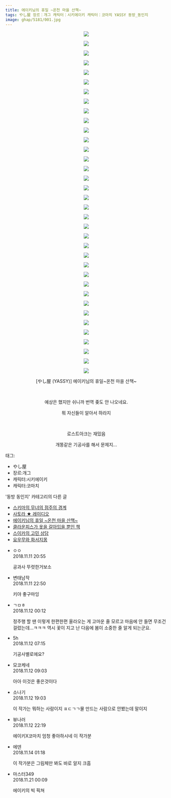 ```yaml
---
title: 에이키님의 휴일 ~온천 마을 산책~
tags: やし屋 장르：개그 캐릭터：시키에이키 캐릭터：코마치 YASSY 동방_동인지
image: ghap/5181/001.jpg
---
```

<div class="article">
<p style="text-align: center; clear: none; float: none;"><img src="{{ site.nasurl }}/ghap/5181/001.jpg"/></p>
<p style="text-align: center; clear: none; float: none;"><img src="{{ site.nasurl }}/ghap/5181/002.jpg"/></p>
<p style="text-align: center; clear: none; float: none;"><img src="{{ site.nasurl }}/ghap/5181/003.jpg"/></p>
<p style="text-align: center; clear: none; float: none;"><img src="{{ site.nasurl }}/ghap/5181/004.jpg"/></p>
<p style="text-align: center; clear: none; float: none;"><img src="{{ site.nasurl }}/ghap/5181/005.jpg"/></p>
<p style="text-align: center; clear: none; float: none;"><img src="{{ site.nasurl }}/ghap/5181/006.jpg"/></p>
<p style="text-align: center; clear: none; float: none;"><img src="{{ site.nasurl }}/ghap/5181/007.jpg"/></p>
<p style="text-align: center; clear: none; float: none;"><img src="{{ site.nasurl }}/ghap/5181/008.jpg"/></p>
<p style="text-align: center; clear: none; float: none;"><img src="{{ site.nasurl }}/ghap/5181/009.jpg"/></p>
<p style="text-align: center; clear: none; float: none;"><img src="{{ site.nasurl }}/ghap/5181/010.jpg"/></p>
<p style="text-align: center; clear: none; float: none;"><img src="{{ site.nasurl }}/ghap/5181/011.jpg"/></p>
<p style="text-align: center; clear: none; float: none;"><img src="{{ site.nasurl }}/ghap/5181/012.jpg"/></p>
<p style="text-align: center; clear: none; float: none;"><img src="{{ site.nasurl }}/ghap/5181/013.jpg"/></p>
<p style="text-align: center; clear: none; float: none;"><img src="{{ site.nasurl }}/ghap/5181/014.jpg"/></p>
<p style="text-align: center; clear: none; float: none;"><img src="{{ site.nasurl }}/ghap/5181/015.jpg"/></p>
<p style="text-align: center; clear: none; float: none;"><img src="{{ site.nasurl }}/ghap/5181/016.jpg"/></p>
<p style="text-align: center; clear: none; float: none;"><img src="{{ site.nasurl }}/ghap/5181/017.jpg"/></p>
<p style="text-align: center; clear: none; float: none;"><img src="{{ site.nasurl }}/ghap/5181/018.jpg"/></p>
<p style="text-align: center; clear: none; float: none;"><img src="{{ site.nasurl }}/ghap/5181/019.jpg"/></p>
<p style="text-align: center; clear: none; float: none;"><img src="{{ site.nasurl }}/ghap/5181/020.jpg"/></p>
<p style="text-align: center; clear: none; float: none;"><img src="{{ site.nasurl }}/ghap/5181/021.jpg"/></p>
<p style="text-align: center; clear: none; float: none;"><img src="{{ site.nasurl }}/ghap/5181/022.jpg"/></p>
<p style="text-align: center; clear: none; float: none;"><img src="{{ site.nasurl }}/ghap/5181/023.jpg"/></p>
<p style="text-align: center; clear: none; float: none;"><img src="{{ site.nasurl }}/ghap/5181/024.jpg"/></p>
<p style="text-align: center; clear: none; float: none;"><img src="{{ site.nasurl }}/ghap/5181/025.jpg"/></p>
<p style="text-align: center; clear: none; float: none;"><img src="{{ site.nasurl }}/ghap/5181/026.jpg"/></p>
<p style="text-align: center; clear: none; float: none;"><img src="{{ site.nasurl }}/ghap/5181/027.jpg"/></p>
<p style="text-align: center; clear: none; float: none;"><img src="{{ site.nasurl }}/ghap/5181/028.jpg"/></p>
<p style="text-align: center; clear: none; float: none;"><img src="{{ site.nasurl }}/ghap/5181/029.jpg"/></p>
<p style="text-align: center; clear: none; float: none;"><img src="{{ site.nasurl }}/ghap/5181/030.jpg"/></p>
<p style="text-align: center; clear: none; float: none;"><img src="{{ site.nasurl }}/ghap/5181/031.jpg"/></p>
<p style="text-align: center; clear: none; float: none;"><img src="{{ site.nasurl }}/ghap/5181/032.jpg"/></p>
<p style="text-align: center; clear: none; float: none;"><img src="{{ site.nasurl }}/ghap/5181/033.jpg"/></p>
<p style="text-align: center; clear: none; float: none;"><img src="{{ site.nasurl }}/ghap/5181/034.jpg"/></p>
<p style="text-align: center; clear: none; float: none;"><img src="{{ site.nasurl }}/ghap/5181/035.jpg"/></p>
<p style="text-align: center; clear: none; float: none;"><img src="{{ site.nasurl }}/ghap/5181/036.jpg"/></p>
<p style="text-align: center; clear: none; float: none;">[やし屋 (YASSY)] 에이키님의 휴일~온천 마을 산책~</p>
<p style="text-align: center; clear: none; float: none;"><br/></p>
<p style="text-align: center; clear: none; float: none;">예상은 했지만 쉬니까 번역 좆도 안 나오네요.</p>
<p style="text-align: center; clear: none; float: none;">뭐 자신들이 알아서 하라지</p>
<p style="text-align: center; clear: none; float: none;"><br/></p>
<p style="text-align: center; clear: none; float: none;">로스트아크는 재밌음</p>
<p style="text-align: center; clear: none; float: none;">개똥같은 기공사를 해서 문제지...</p>
</div><div class="tagTrail">
<p>태그: </p>
<ul>
<li>やし屋</li>
<li>장르:개그</li>
<li>캐릭터:시키에이키</li>
<li>캐릭터:코마치</li>
</ul>
</div><div class="another">
<p>'동방 동인지' 카테고리의 다른 글</p>
<ul>
<li><a href="/2018-11-18-ghap_5199">스키마의 무녀의 점주의 경계</a></li>
<li><a href="/2018-11-18-ghap_5198">사토라 ★ 레이디오</a></li>
<li><a href="/2018-11-11-ghap_5181">에이키님의 휴일 ~온천 마을 산책~</a></li>
<li><a href="/2018-11-08-ghap_5165">클라운피스가 옷을 갈아입을 뿐인 책</a></li>
<li><a href="/2018-11-08-ghap_304">스이카의 고민 상담</a></li>
<li><a href="/2018-11-08-ghap_5163">요우무와 화서지몽</a></li>
</ul>
</div><div class="cb_module cb_fluid">
<div class="cb_wrt cb_profile">
<div class="comment">
<ul>
<li class="cb_thumb_off" id="comment15371621">
<div class="cb_comment_area">
<div class="cb_info_area">
<div class="cb_section">
<span class="cb_nick_name">ㅇㅇ</span>
</div>
<div class="cb_section">
<span class="cb_date">2018.11.11 20:55 </span>
</div>
</div>
<div class="cb_dsc_comment">
<p class="cb_dsc">
											공과사 뚜렷한거보소
										</p>
</div>
</div></li>
<li class="cb_thumb_off" id="comment15371676">
<div class="cb_comment_area">
<div class="cb_info_area">
<div class="cb_section">
<span class="cb_nick_name">변태남작</span>
</div>
<div class="cb_section">
<span class="cb_date">2018.11.11 22:50 </span>
</div>
</div>
<div class="cb_dsc_comment">
<p class="cb_dsc">
											키야 좋구마잉
										</p>
</div>
</div></li>
<li class="cb_thumb_off" id="comment15371720">
<div class="cb_comment_area">
<div class="cb_info_area">
<div class="cb_section">
<span class="cb_nick_name">ㄱㅁㅎ</span>
</div>
<div class="cb_section">
<span class="cb_date">2018.11.12 00:12 </span>
</div>
</div>
<div class="cb_dsc_comment">
<p class="cb_dsc">
											정주행 할 땐 이렇게 한편한편 올라오는 게 고마운 줄 모르고 마음에 안 들면 무조건 걸렀는데...ㅋㅋㅋ 역시 꽃이 지고 난 다음에 봄이 소중한 줄 알게 되는군요.
										</p>
</div>
</div></li>
<li class="cb_thumb_off" id="comment15371820">
<div class="cb_comment_area">
<div class="cb_info_area">
<div class="cb_section">
<span class="cb_nick_name">5h</span>
</div>
<div class="cb_section">
<span class="cb_date">2018.11.12 07:15 </span>
</div>
</div>
<div class="cb_dsc_comment">
<p class="cb_dsc">
											기공사별로에요?
										</p>
</div>
</div></li>
<li class="cb_thumb_off" id="comment15371849">
<div class="cb_comment_area">
<div class="cb_info_area">
<div class="cb_section">
<span class="cb_nick_name">모코케네</span>
</div>
<div class="cb_section">
<span class="cb_date">2018.11.12 09:03 </span>
</div>
</div>
<div class="cb_dsc_comment">
<p class="cb_dsc">
											아아 이것은 좋은것이다
										</p>
</div>
</div></li>
<li class="cb_thumb_off" id="comment15372158">
<div class="cb_comment_area">
<div class="cb_info_area">
<div class="cb_section">
<span class="cb_nick_name">소나기</span>
</div>
<div class="cb_section">
<span class="cb_date">2018.11.12 19:03 </span>
</div>
</div>
<div class="cb_dsc_comment">
<p class="cb_dsc">
											이 작가는 뭐하는 사람이지 ㅍㄷㄱㄱ물 만드는 사람으로 안봤는데 말이지
										</p>
</div>
</div></li>
<li class="cb_thumb_off" id="comment15372223">
<div class="cb_comment_area">
<div class="cb_info_area">
<div class="cb_section">
<span class="cb_nick_name">뷰나러</span>
</div>
<div class="cb_section">
<span class="cb_date">2018.11.12 22:19 </span>
</div>
</div>
<div class="cb_dsc_comment">
<p class="cb_dsc">
											에이키X코마치 엄청 좋아하시네 이 작가분
										</p>
</div>
</div></li>
<li class="cb_thumb_off" id="comment15372920">
<div class="cb_comment_area">
<div class="cb_info_area">
<div class="cb_section">
<span class="cb_nick_name">에덴</span>
</div>
<div class="cb_section">
<span class="cb_date">2018.11.14 01:18 </span>
</div>
</div>
<div class="cb_dsc_comment">
<p class="cb_dsc">
											이 작가분은 그림체만 봐도 바로 알지 크흠
										</p>
</div>
</div></li>
<li class="cb_thumb_off" id="comment15376002">
<div class="cb_comment_area">
<div class="cb_info_area">
<div class="cb_section">
<span class="cb_nick_name">마스터349</span>
</div>
<div class="cb_section">
<span class="cb_date">2018.11.21 00:09 </span>
</div>
</div>
<div class="cb_dsc_comment">
<p class="cb_dsc">
											에이키의 빅 픽쳐
										</p>
</div>
</div></li>
</ul>
</div>
</div><!-- commentList close -->
</div>